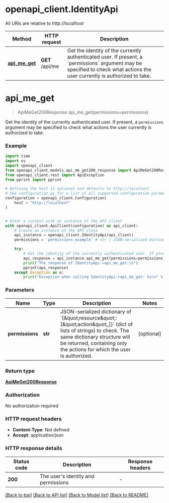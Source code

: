 # openapi_client.IdentityApi

All URIs are relative to *http://localhost*

Method | HTTP request | Description
------------- | ------------- | -------------
[**api_me_get**](IdentityApi.md#api_me_get) | **GET** /api/me | Get the identity of the currently authenticated user. If present, a &#x60;permissions&#x60; argument may be specified to check what actions the user currently is authorized to take. 


# **api_me_get**
> ApiMeGet200Response api_me_get(permissions=permissions)

Get the identity of the currently authenticated user. If present, a `permissions` argument may be specified to check what actions the user currently is authorized to take. 

### Example


```python
import time
import os
import openapi_client
from openapi_client.models.api_me_get200_response import ApiMeGet200Response
from openapi_client.rest import ApiException
from pprint import pprint

# Defining the host is optional and defaults to http://localhost
# See configuration.py for a list of all supported configuration parameters.
configuration = openapi_client.Configuration(
    host = "http://localhost"
)


# Enter a context with an instance of the API client
with openapi_client.ApiClient(configuration) as api_client:
    # Create an instance of the API class
    api_instance = openapi_client.IdentityApi(api_client)
    permissions = 'permissions_example' # str | JSON-serialized dictionary of `{\"resource\": [\"action\",]}` (dict of lists of strings) to check. The same dictionary structure will be returned, containing only the actions for which the user is authorized.  (optional)

    try:
        # Get the identity of the currently authenticated user. If present, a `permissions` argument may be specified to check what actions the user currently is authorized to take. 
        api_response = api_instance.api_me_get(permissions=permissions)
        print("The response of IdentityApi->api_me_get:\n")
        pprint(api_response)
    except Exception as e:
        print("Exception when calling IdentityApi->api_me_get: %s\n" % e)
```



### Parameters


Name | Type | Description  | Notes
------------- | ------------- | ------------- | -------------
 **permissions** | **str**| JSON-serialized dictionary of &#x60;{\&quot;resource\&quot;: [\&quot;action\&quot;,]}&#x60; (dict of lists of strings) to check. The same dictionary structure will be returned, containing only the actions for which the user is authorized.  | [optional] 

### Return type

[**ApiMeGet200Response**](ApiMeGet200Response.md)

### Authorization

No authorization required

### HTTP request headers

 - **Content-Type**: Not defined
 - **Accept**: application/json

### HTTP response details

| Status code | Description | Response headers |
|-------------|-------------|------------------|
**200** | The user&#39;s identity and permissions |  -  |

[[Back to top]](#) [[Back to API list]](../README.md#documentation-for-api-endpoints) [[Back to Model list]](../README.md#documentation-for-models) [[Back to README]](../README.md)

